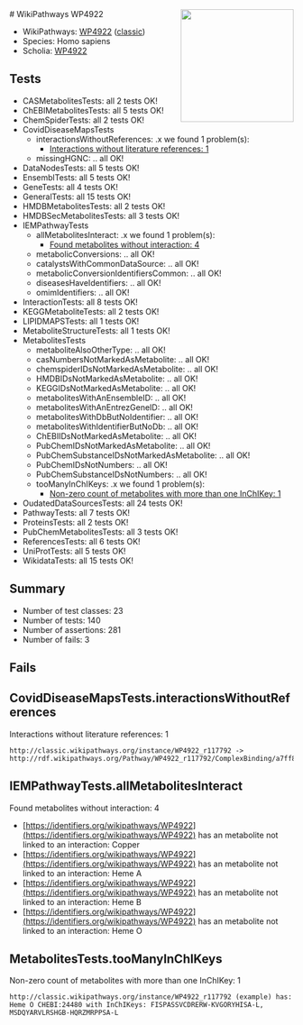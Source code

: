 <img style="float: right; width: 200px" src="https://cms-assets.nporadio.nl/npo3fm/NPO-Serious-Request-Logo-Groen-Ik-Steun-RGB.png" />
# WikiPathways WP4922

* WikiPathways: [WP4922](https://wikipathways.org/pathways/WP4922) ([classic](https://classic.wikipathways.org/instance/WP4922))
* Species: Homo sapiens
* Scholia: [WP4922](https://scholia.toolforge.org/wikipathways/WP4922)
## Tests
* CASMetabolitesTests: all 2 tests OK!
* ChEBIMetabolitesTests: all 5 tests OK!
* ChemSpiderTests: all 2 tests OK!
* CovidDiseaseMapsTests
    * interactionsWithoutReferences: .x we found 1 problem(s):
        * [Interactions without literature references: 1](#2e29592f)
    * missingHGNC: .. all OK!
* DataNodesTests: all 5 tests OK!
* EnsemblTests: all 5 tests OK!
* GeneTests: all 4 tests OK!
* GeneralTests: all 15 tests OK!
* HMDBMetabolitesTests: all 2 tests OK!
* HMDBSecMetabolitesTests: all 3 tests OK!
* IEMPathwayTests
    * allMetabolitesInteract: .x we found 1 problem(s):
        * [Found metabolites without interaction: 4](#2bc2e7ef)
    * metabolicConversions: .. all OK!
    * catalystsWithCommonDataSource: .. all OK!
    * metabolicConversionIdentifiersCommon: .. all OK!
    * diseasesHaveIdentifiers: .. all OK!
    * omimIdentifiers: .. all OK!
* InteractionTests: all 8 tests OK!
* KEGGMetaboliteTests: all 2 tests OK!
* LIPIDMAPSTests: all 1 tests OK!
* MetaboliteStructureTests: all 1 tests OK!
* MetabolitesTests
    * metaboliteAlsoOtherType: .. all OK!
    * casNumbersNotMarkedAsMetabolite: .. all OK!
    * chemspiderIDsNotMarkedAsMetabolite: .. all OK!
    * HMDBIDsNotMarkedAsMetabolite: .. all OK!
    * KEGGIDsNotMarkedAsMetabolite: .. all OK!
    * metabolitesWithAnEnsembleID: .. all OK!
    * metabolitesWithAnEntrezGeneID: .. all OK!
    * metabolitesWithDbButNoIdentifier: .. all OK!
    * metabolitesWithIdentifierButNoDb: .. all OK!
    * ChEBIIDsNotMarkedAsMetabolite: .. all OK!
    * PubChemIDsNotMarkedAsMetabolite: .. all OK!
    * PubChemSubstanceIDsNotMarkedAsMetabolite: .. all OK!
    * PubChemIDsNotNumbers: .. all OK!
    * PubChemSubstanceIDsNotNumbers: .. all OK!
    * tooManyInChIKeys: .x we found 1 problem(s):
        * [Non-zero count of metabolites with more than one InChIKey: 1](#a4e4037e)
* OudatedDataSourcesTests: all 24 tests OK!
* PathwayTests: all 7 tests OK!
* ProteinsTests: all 2 tests OK!
* PubChemMetabolitesTests: all 3 tests OK!
* ReferencesTests: all 6 tests OK!
* UniProtTests: all 5 tests OK!
* WikidataTests: all 15 tests OK!


## Summary

* Number of test classes: 23
* Number of tests: 140
* Number of assertions: 281
* Number of fails: 3

## Fails

<a name="2e29592f" />

## CovidDiseaseMapsTests.interactionsWithoutReferences

Interactions without literature references: 1
```
http://classic.wikipathways.org/instance/WP4922_r117792 -> http://rdf.wikipathways.org/Pathway/WP4922_r117792/ComplexBinding/a7ff8
```

<a name="2bc2e7ef" />

## IEMPathwayTests.allMetabolitesInteract

Found metabolites without interaction: 4

* [https://identifiers.org/wikipathways/WP4922](https://identifiers.org/wikipathways/WP4922) has an metabolite not linked to an interaction: Copper
* [https://identifiers.org/wikipathways/WP4922](https://identifiers.org/wikipathways/WP4922) has an metabolite not linked to an interaction: Heme A
* [https://identifiers.org/wikipathways/WP4922](https://identifiers.org/wikipathways/WP4922) has an metabolite not linked to an interaction: Heme B
* [https://identifiers.org/wikipathways/WP4922](https://identifiers.org/wikipathways/WP4922) has an metabolite not linked to an interaction: Heme O


<a name="a4e4037e" />

## MetabolitesTests.tooManyInChIKeys

Non-zero count of metabolites with more than one InChIKey: 1
```
http://classic.wikipathways.org/instance/WP4922_r117792 (example) has: Heme O CHEBI:24480 with InChIKeys: FISPASSVCDRERW-KVGORYHISA-L, MSDQYARVLRSHGB-HQRZMRPPSA-L
```

